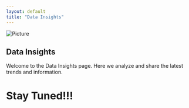 ```yaml
---
layout: default
title: "Data Insights"
---
```

<div class="image-container">
  <img src="{{ 'assets/images/data-insights.jfif' | relative_url }}" alt="Picture">
</div>

<h2>Data Insights</h2>
<p>Welcome to the Data Insights page. Here we analyze and share the latest trends and information.</p>

<!-- You can add content, charts, or other data here -->

# Stay Tuned!!!
